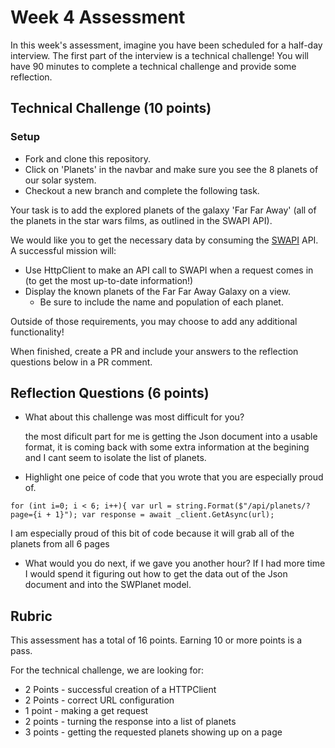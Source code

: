# Week 4 Assessment

In this week's assessment, imagine you have been scheduled for a half-day interview.  The first part of the interview is a technical challenge!  You will have 90 minutes to complete a technical challenge and provide some reflection.

## Technical Challenge (10 points)

### Setup
* Fork and clone this repository.
* Click on 'Planets' in the navbar and make sure you see the 8 planets of our solar system.
* Checkout a new branch and complete the following task.

Your task is to add the explored planets of the galaxy 'Far Far Away' (all of the planets in the star wars films, as outlined in the SWAPI API).

We would like you to get the necessary data by consuming the [SWAPI](https://swapi.dev/) API.  A successful mission will:
* Use HttpClient to make an API call to SWAPI when a request comes in (to get the most up-to-date information!)
* Display the known planets of the Far Far Away Galaxy on a view.
  * Be sure to include the name and population of each planet.

Outside of those requirements, you may choose to add any additional functionality!

When finished, create a PR and include your answers to the reflection questions below in a PR comment.

## Reflection Questions (6 points)
* What about this challenge was most difficult for you?

  the most dificult part for me is getting the Json document into a usable format, it is coming back with some extra information at the begining and I cant seem to isolate the list of planets.
* Highlight one peice of code that you wrote that you are especially proud of.

`for (int i=0; i < 6; i++){
var url = string.Format($"/api/planets/?page={i + 1}");
var response = await _client.GetAsync(url);`

I am especially proud of this bit of code because it will grab all of the planets from all 6 pages
* What would you do next, if we gave you another hour?
If I had more time I would spend it figuring out how to get the data out of the Json document and into the SWPlanet model.
## Rubric

This assessment has a total of 16 points.  Earning 10 or more points is a pass.

For the technical challenge, we are looking for:
* 2 Points - successful creation of a HTTPClient
* 2 Points - correct URL configuration
* 1 point - making a get request
* 2 points - turning the response into a list of planets
* 3 points - getting the requested planets showing up on a page

